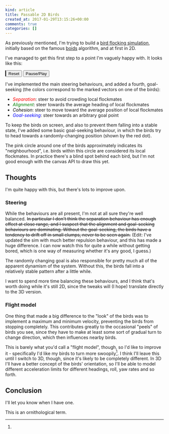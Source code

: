 ```yaml
---
kind: article
title: Passable 2D Birds
created_at: 2017-01-29T13:15:26+00:00
comments: true
categories: []
---
```


As previously mentioned, I'm trying to build a [bird flocking
simulation](/blog/2017/01/19/birds-slowly/), initially based on the
famous [boids](http://www.red3d.com/cwr/boids/) algorithm, and at first
in 2D.

I've managed to get this first step to a point I'm vaguely happy with.
It looks like this:

<script src="/toys/birds-001/vendor/underscore-min.js" type="text/javascript"></script>
<script src="/toys/birds-001/vendor/sylvester.js" type="text/javascript"></script>
<canvas id="canvas" width="600" height="600" style="border: 1px solid
black;"></canvas>
<button onclick="init();">Reset</button>
<button onclick="toggleAnimation();">Pause/Play</button>
<script src="/toys/birds-001/src/main.js" type="text/javascript"></script>

I've implemented the main steering behaviours, and added a fourth,
goal-seeking (the colors correspond to the marked vectors on one of the
birds):

* <span style="color: red;">*Separation*</span>: steer to avoid crowding local flockmates
* <span style="color: green;">*Alignment*</span>: steer towards the average heading of local flockmates
* <span style="color: black;">*Cohesion*</span>: steer to move toward the average position of local flockmates
* <span style="color: blue;">*Goal-seeking*</span>: steer towards an arbitrary goal point

To keep the birds on screen, and also to prevent them falling into a
stable state, I've added some basic goal-seeking behaviour, in which
the birds try to head towards a randomly-changing position (shown by the
red dot).

The pink circle around one of the birds approximately indicates its
"neighbourhood", i.e. birds within this circle are considered its local
flockmates. In practice there's a blind spot behind each bird, but I'm
not good enough with the canvas API to draw this yet.

## Thoughts

I'm quite happy with this, but there's lots to improve upon.

### Steering

While the behaviours are all present, I'm not at all sure they're well
balanced. <s>In particular I don't think the separation behaviour has
enough effect at close range, and I suspect that the alignment and
goal-seeking behaviours are dominating. Without the goal-seeking, the
birds have a tendency to drift off in small clumps, never to be seen
again.</s> (Edit: I've updated the sim with much better repulsion
behaviour, and this has made a huge difference. I can now watch this for
quite a while without getting bored, which is one way of measuring
whether it's any good, I guess.)

The randomly changing goal is also responsible for pretty much all of
the apparent dynamism of the system. Without this, the birds fall into a
relatively stable pattern after a little while.

I want to spend more time balancing these behaviours, and I think that's
worth doing while it's still 2D, since the tweaks will (I hope)
translate directly to the 3D version.

### Flight model

One thing that made a big difference to the "look" of the birds was to
implement a maximum and minimum velocity, preventing the birds from
stopping completely. This contributes greatly to the occasional "peels"
of birds you see, since they have to make at least some sort of gradual
turn to change direction, which then influences nearby birds.

This is barely what you'd call a "flight model", though, so I'd like to
improve it - specifically I'd like my birds to turn more swoopily[^1]. I
think I'll leave this until I switch to 3D, though, since it's likely to
be completely different. In 3D I'll have a better concept of the birds'
orientation, so I'll be able to model different acceleration limits for
different headings, roll, yaw rates and so forth.

## Conclusion

I'll let you know when I have one.

[^1]:
  This is an ornithological term.
